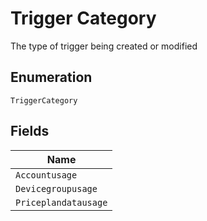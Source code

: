 
# Trigger Category

The type of trigger being created or modified

## Enumeration

`TriggerCategory`

## Fields

| Name |
|  --- |
| `Accountusage` |
| `Devicegroupusage` |
| `Priceplandatausage` |

